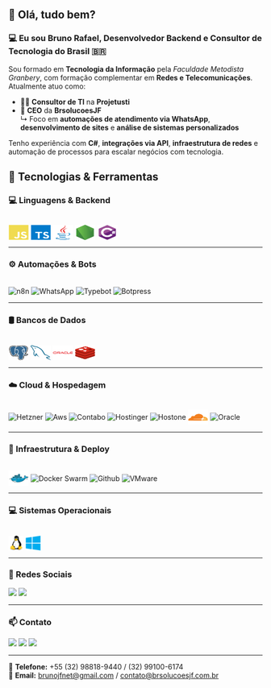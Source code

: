 ## 👋 Olá, tudo bem?

### 💻 Eu sou **Bruno Rafael**, Desenvolvedor Backend e Consultor de Tecnologia do Brasil 🇧🇷

Sou formado em **Tecnologia da Informação** pela *Faculdade Metodista Granbery*, com formação complementar em **Redes e Telecomunicações**. Atualmente atuo como:

- 👨‍💼 **Consultor de TI** na **Projetusti**  
- 🚀 **CEO** da **BrsolucoesJF**  
  ↳ Foco em **automações de atendimento via WhatsApp**, **desenvolvimento de sites** e **análise de sistemas personalizados**

Tenho experiência com **C#**, **integrações via API**, **infraestrutura de redes** e automação de processos para escalar negócios com tecnologia.

## 🔧 Tecnologias & Ferramentas

### 💻 Linguagens & Backend

<div style="display: inline_block"><br>
  <img align="center" alt="JavaScript" height="30" width="40" src="https://raw.githubusercontent.com/devicons/devicon/master/icons/javascript/javascript-plain.svg">
  <img align="center" alt="TypeScript" height="30" width="40" src="https://raw.githubusercontent.com/devicons/devicon/master/icons/typescript/typescript-plain.svg">
  <img align="center" alt="Java" height="30" width="40" src="https://raw.githubusercontent.com/devicons/devicon/master/icons/java/java-original.svg">
  <img align="center" alt="NodeJS" height="30" width="40" src="https://raw.githubusercontent.com/devicons/devicon/master/icons/nodejs/nodejs-original.svg">
  <img align="center" alt="CSharp" height="30" width="40" src="https://raw.githubusercontent.com/devicons/devicon/master/icons/csharp/csharp-original.svg">
</div>

---

### ⚙️ Automações & Bots

<div style="display: inline_block"><br>
  <img align="center" alt="n8n" height="30" width="30" src="https://pbs.twimg.com/profile_images/1536335358803251202/-gASF0c6_400x400.png">
  <img align="center" alt="WhatsApp" height="30" width="30" src="https://upload.wikimedia.org/wikipedia/commons/6/6b/WhatsApp.svg">
  <img align="center" alt="Typebot" height="30" width="30" src="https://cache.promovaweb.com/category-thumb/typebot.png">
  <img align="center" alt="Botpress" height="30" width="30" src="https://avatars.githubusercontent.com/u/23510677?s=200&v=4">
</div>

---

### 🛢️ Bancos de Dados

<div style="display: inline_block"><br>
  <img align="center" alt="PostgreSQL" height="30" width="40" src="https://raw.githubusercontent.com/devicons/devicon/master/icons/postgresql/postgresql-original.svg">
  <img align="center" alt="MySQL" height="30" width="40" src="https://raw.githubusercontent.com/devicons/devicon/master/icons/mysql/mysql-original.svg">
  <img align="center" alt="Oracle" height="30" width="40" src="https://raw.githubusercontent.com/devicons/devicon/master/icons/oracle/oracle-original.svg">
  <img align="center" alt="Redis" height="30" width="40" src="https://raw.githubusercontent.com/devicons/devicon/master/icons/redis/redis-original.svg">
</div>

---

### ☁️ Cloud & Hospedagem

<div style="display: inline_block"><br>
  <img align="center" alt="Hetzner" height="30" width="40" src="https://cdn.brandfetch.io/idkVHRqi9K/w/400/h/400/theme/dark/icon.jpeg?c=1dxbfHSJFAPEGdCLU4o5B">
  <img align="center" alt="Aws" height="30" width="30" src="https://cdn.brandfetch.io/idVoqFQ-78/theme/dark/logo.svg?c=1dxbfHSJFAPEGdCLU4o5B">
  <img align="center" alt="Contabo" height="30" width="30" src="https://cdn.brandfetch.io/idqNGZ2Kst/w/400/h/400/theme/dark/icon.jpeg?c=1dxbfHSJFAPEGdCLU4o5B">
  <img align="center" alt="Hostinger" height="30" width="30" src="https://cdn.brandfetch.io/idc4D4ETwV/w/1000/h/1000/theme/dark/icon.png?c=1dxbfHSJFAPEGdCLU4o5B">
  <img align="center" alt="Hostone" height="30" width="40" src="https://ajuda.hostone.com.br/wp-content/uploads/2020/07/cropped-base_host_oneArtboard-1.png">
  <img align="center" alt="Cloudflare" height="30" width="40" src="https://raw.githubusercontent.com/devicons/devicon/master/icons/cloudflare/cloudflare-original.svg">
  <img align="center" alt="Oracle" height="30" width="40" src="https://cdn.brandfetch.io/idnq7H7qT0/w/400/h/400/theme/dark/icon.png?c=1dxbfHSJFAPEGdCLU4o5B">
</div>

---

### 🐳 Infraestrutura & Deploy

<div style="display: inline_block"><br>
  <img align="center" alt="Docker" height="30" width="40" src="https://raw.githubusercontent.com/devicons/devicon/master/icons/docker/docker-original.svg">
  <img align="center" alt="Docker Swarm" height="30" width="30" src="https://www.docker.com/wp-content/uploads/2022/03/Moby-logo.png">
  <img align="center" alt="Github" height="30" width="30" src="https://cdn.brandfetch.io/idZAyF9rlg/theme/dark/symbol.svg?c=1dxbfHSJFAPEGdCLU4o5B">
  <img align="center" alt="VMware" height="30" width="30" src="https://cdn.brandfetch.io/idVx-13tSQ/w/400/h/400/theme/dark/icon.jpeg?c=1dxbfHSJFAPEGdCLU4o5B">
  
</div>

---

### 💻 Sistemas Operacionais

<div style="display: inline_block"><br>
  <img align="center" alt="Linux" height="30" width="30" src="https://raw.githubusercontent.com/devicons/devicon/master/icons/linux/linux-original.svg">
  <img align="center" alt="Windows" height="30" width="30" src="https://raw.githubusercontent.com/devicons/devicon/master/icons/windows8/windows8-original.svg">
</div>

---

### 📱 Redes Sociais
<div> 
  <a href="https://www.instagram.com/brunojfnet" target="_blank"><img src="https://img.shields.io/badge/-Instagram Brunojfnet-%23E4405F?style=for-the-badge&logo=instagram&logoColor=white"></a> 
  <a href="https://www.instagram.com/brsolucoesjf" target="_blank"><img src="https://img.shields.io/badge/-Instagram Brsolucoesjf-%23E4405F?style=for-the-badge&logo=instagram&logoColor=white"></a>
</div>

---
### 📫 Contato

<div>
  <a href="mailto:brunojfnet@gmail.com"><img src="https://img.shields.io/badge/-Gmail-%23333?style=for-the-badge&logo=gmail&logoColor=white"></a>
  <a href="https://www.linkedin.com/in/bruno-rafael-88885656" target="_blank"><img src="https://img.shields.io/badge/-LinkedIn-%230077B5?style=for-the-badge&logo=linkedin&logoColor=white"></a>
  <a href="https://wa.me/5532988189440" target="_blank"><img src="https://img.shields.io/badge/-Whatsapp-%25C75?style=for-the-badge&logo=whatsapp&logoColor=white&color=25D366"></a>
</div>

---

📱 **Telefone:** +55 (32) 98818-9440 / (32) 99100-6174  
📧 **Email:** brunojfnet@gmail.com / contato@brsolucoesjf.com.br
